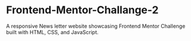 # Frontend-Mentor-Challange-2
A responsive News letter website showcasing Frontend Mentor Challenge built with HTML, CSS, and JavaScript.
